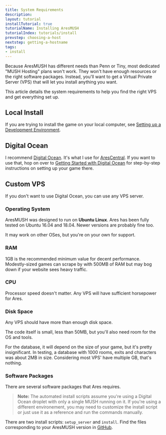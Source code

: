 ```yaml
---
title: System Requirements
description:
layout: tutorial
installTutorial: true
tutorialName: Installing AresMUSH
tutorialIndex: tutorials/install
prevstep: choosing-a-host
nextstep: getting-a-hostname
tags: 
- install
---
```


Because AresMUSH has different needs than Penn or Tiny, most dedicated "MUSH Hosting" plans won't work.  They won't have enough resources or the right software packages.  Instead, you'll want to get a Virtual Private Server (VPS) that will let you install anything you want.  

This article details the system requirements to help you find the right VPS and get everything set up.


## Local Install

If you are trying to install the game on your local computer, see [Setting up a Development Environment](/tutorials/code/dev-tools).

## Digital Ocean

I recommend [Digital Ocean](http://www.digitalocean.com/?refcode=5c07173bc1f2).  It's what I use for [AresCentral](/arescentral).  If you want to use that, hop on over to [Getting Started with Digital Ocean](/tutorials/install/digital-ocean) for step-by-step instructions on setting up your game there.

## Custom VPS

If you don't want to use Digital Ocean, you can use any VPS server.

### Operating System

AresMUSH was designed to run on **Ubuntu Linux**.  Ares has been fully tested on Ubuntu 16.04 and 18.04.  Newer versions are probably fine too.

It may work on other OSes, but you're on your own for support.

### RAM

1GB is the recommended minimum value for decent performance.   Modestly-sized games can scrape by with 500MB of RAM but may bog down if your website sees heavy traffic.

### CPU

Processor speed doesn't matter.  Any VPS will have sufficient horsepower for Ares.

### Disk Space

Any VPS should have more than enough disk space.

The code itself is small, less than 50MB, but you'll also need room for the OS and tools.

For the database, it will depend on the size of your game, but it's pretty insignificant.  In testing, a database with 1000 rooms, exits and characters was about 2MB in size.  Considering most VPS' have multiple GB, that's nothing.

### Software Packages

There are several software packages that Ares requires.  

> <i class="fa fa-exclamation-triangle"></i> **Note:** The automated install scripts assume you're using a Digital Ocean droplet with only a single MUSH running on it.  If you're using a different environement, you may need to customize the install script or just use it as a reference and run the commands manually.

There are two install scripts: `setup_server` and `install`.  Find the files corresponding to your AresMUSH version in [GitHub](https://github.com/AresMUSH/aresmush/tree/master/bin).